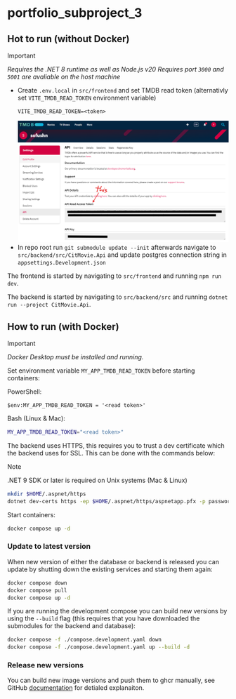 # portfolio_subproject_3

## Hot to run (without Docker)

> [!IMPORTANT]
> *Requires the .NET 8 runtime as well as Node.js v20*
> *Requires port `3000` and `5001` are avaliable on the host machine*

- Create `.env.local` in `src/frontend` and set TMDB read token (alternativly set `VITE_TMDB_READ_TOKEN` environment variable)
  ```
  VITE_TMDB_READ_TOKEN=<token>
  ```
  ![token image](docs/tmdb_token_image.png)
- In repo root run `git submodule update --init` afterwards navigate to `src/backend/src/CitMovie.Api` and update postgres connection string in `appsettings.Development.json`

The frontend is started by navigating to `src/frontend` and running `npm run dev`.

The backend is started by navigating to `src/backend/src` and running `dotnet run --project CitMovie.Api`.

## How to run (with Docker)

> [!IMPORTANT]
>*Docker Desktop must be installed and running.*

Set environment variable `MY_APP_TMDB_READ_TOKEN` before starting containers:

PowerShell:
```pwsh
$env:MY_APP_TMDB_READ_TOKEN = '<read token>'
```

Bash (Linux & Mac):
```bash
MY_APP_TMDB_READ_TOKEN="<read token>"
```

The backend uses HTTPS, this requires you to trust a dev certificate which the backend uses for SSL. This can be done with the commands below:

> [!NOTE]
> .NET 9 SDK or later is required on Unix systems (Mac & Linux)

```bash
mkdir $HOME/.aspnet/https
dotnet dev-certs https -ep $HOME/.aspnet/https/aspnetapp.pfx -p password --trust
```

Start containers:

```bash
docker compose up -d
```


### Update to latest version

When new version of either the database or backend is released you can update by shutting down the existing services and starting them again:

```bash
docker compose down
docker compose pull
docker compose up -d
```

If you are running the development compose you can build new versions by using the `--build` flag (this requires that you have downloaded the submodules for the backend and database):

```bash
docker compose -f ./compose.development.yaml down
docker compose -f ./compose.development.yaml up --build -d
```

### Release new versions 

You can build new image versions and push them to ghcr manually, see GitHub [documentation](https://docs.github.com/en/packages/working-with-a-github-packages-registry/working-with-the-container-registry) for detialed explanaiton.

